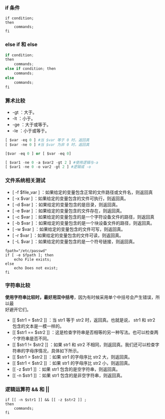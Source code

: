 ### if 条件

```
if condition;
then
    commands;
fi
```

### else if 和 else

```js
if condition;
then
    commands;
else if condition; then
    commands;
else
    commands;
fi
```

### 算术比较

* -gt ：大于。
* -lt ：小于。
* -ge ：大于或等于。
* -le ：小于或等于。

```py
[ $var -eq 0 ] #当 $var 等于 0 时，返回真
[ $var -ne 0 ] #当 $var 为非 0 时，返回真

[$var -eq 0 ] or [ $var -eq 0]

[ $var1 -ne 0 -a $var2 -gt 2 ] #使用逻辑与-a
[ $var1 -ne 0 -o var2 -gt 2 ] #逻辑或 -o
```

### 文件系统相关测试

* \[ -f $file\_var \] ：如果给定的变量包含正常的文件路径或文件名，则返回真
* \[ -x $var \] ：如果给定的变量包含的文件可执行，则返回真。
* \[ -d $var \] ：如果给定的变量包含的是目录，则返回真。
* \[ -e $var \] ：如果给定的变量包含的文件存在，则返回真。
* \[ -c $var \] ：如果给定的变量包含的是一个字符设备文件的路径，则返回真
* \[ -b $var \] ：如果给定的变量包含的是一个块设备文件的路径，则返回真。
* \[ -w $var \] ：如果给定的变量包含的文件可写，则返回真。
* \[ -r $var \] ：如果给定的变量包含的文件可读，则返回真。
* \[ -L $var \] ：如果给定的变量包含的是一个符号链接，则返回真。

```
fpath="/etc/passwd"
if [ -e $fpath ]; then
    echo File exists;
else
    echo Does not exist;
fi
```

### 字符串比较

**使用字符串比较时，最好用双中括号**，因为有时候采用单个中括号会产生错误，所以最  
好避开它们。

* \[\[ $str1 = $str2 \]\] ：当 str1 等于 str2 时，返回真。也就是说， str1 和 str2 包含的文本是一模一样的。
* \[\[ $str1 == $str2 \]\] ：这是检查字符串是否相等的另一种写法。也可以检查两个字符串是否不同。
* \[\[ $str1 != $str2 \]\] ：如果 str1 和 str2 不相同，则返回真。我们还可以检查字符串的字母序情况，具体如下所示。
* \[\[ $str1 &gt; $str2 \]\] ：如果 str1 的字母序比 str2 大，则返回真。
* \[\[ $str1 &lt; $str2 \]\] ：如果 str1 的字母序比 str2 小，则返回真。
* \[\[ -z $str1 \]\] ：如果 str1 包含的是空字符串，则返回真。
* \[\[ -n $str1 \]\] ：如果 str1 包含的是非空字符串，则返回真。

### 逻辑运算符  && 和  \|\| 

```
if [[ -n $str1 ]] && [[ -z $str2 ]] ;
then
    commands;
fi
```



